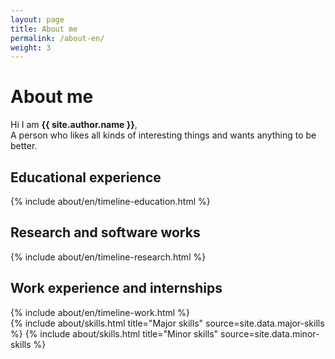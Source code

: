 ```yaml
---
layout: page
title: About me
permalink: /about-en/
weight: 3
---
```


# **About me**

Hi I am **{{ site.author.name }}**,<br>
A person who likes all kinds of interesting things and wants anything to be better.

## Educational experience

<div class="row">
{% include about/en/timeline-education.html %}
</div>

## Research and software works

<div class="row">
{% include about/en/timeline-research.html %}
</div>

## Work experience and internships

<div class="row">
{% include about/en/timeline-work.html %}
</div>

<div class="row">
{% include about/skills.html title="Major skills" source=site.data.major-skills %}
{% include about/skills.html title="Minor skills" source=site.data.minor-skills %}
</div>
